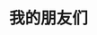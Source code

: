 ---
layout: links     # 必须
title: 我的朋友们   # 可选，这是友链页的标题
sidebar: false
meta:
  header: [title]
  footer: [updated, tags, share]
links:
  - group: 技术大佬
    icon: fas fa-user-tie
    items:
    - name: baidu     # 博客名
      avatar: https://gravatar.loli.net/avatar/adb7d1cd192658a55c0ad22a3309cecf?d=mp&v=1.3.4  # 头像链
      url: www.baidu.com     # 博客链接
      backgroundColor: '#3E74C9' # 卡片背景颜色
      textColor: '#fff'  # 卡片文字颜色
      tags:     # 标签
      - vue
---